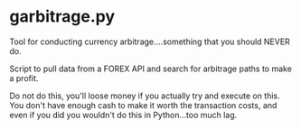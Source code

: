 garbitrage.py
=============

Tool for conducting currency arbitrage....something that you should NEVER do.

Script to pull data from a FOREX API and search for arbitrage paths to make a profit.

Do not do this, you'll loose money if you actually try and execute on this.  You don't have enough cash to make it worth the transaction costs, and even if you did you wouldn't do this in Python...too much lag.
